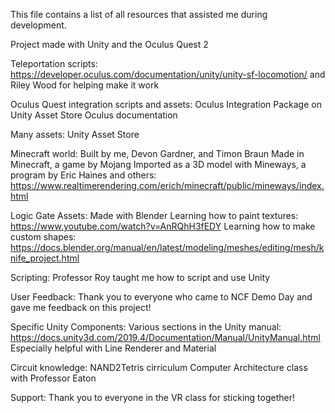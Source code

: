 This file contains a list of all resources that assisted me during development.

Project made with Unity and the Oculus Quest 2

Teleportation scripts:
  https://developer.oculus.com/documentation/unity/unity-sf-locomotion/
  and Riley Wood for helping make it work
  
Oculus Quest integration scripts and assets:
  Oculus Integration Package on Unity Asset Store
  Oculus documentation

Many assets:
  Unity Asset Store
  
Minecraft world:
  Built by me, Devon Gardner, and Timon Braun
  Made in Minecraft, a game by Mojang
  Imported as a 3D model with Mineways, a program by Eric Haines and others: https://www.realtimerendering.com/erich/minecraft/public/mineways/index.html
  
Logic Gate Assets:
  Made with Blender
  Learning how to paint textures: https://www.youtube.com/watch?v=AnRQhH3fEDY
  Learning how to make custom shapes: https://docs.blender.org/manual/en/latest/modeling/meshes/editing/mesh/knife_project.html
  
Scripting:
  Professor Roy taught me how to script and use Unity
  
User Feedback:
  Thank you to everyone who came to NCF Demo Day and gave me feedback on this project!
  
Specific Unity Components:
  Various sections in the Unity manual: https://docs.unity3d.com/2019.4/Documentation/Manual/UnityManual.html
  Especially helpful with Line Renderer and Material
  
Circuit knowledge:
  NAND2Tetris cirriculum
  Computer Architecture class with Professor Eaton
  
Support:
  Thank you to everyone in the VR class for sticking together!
